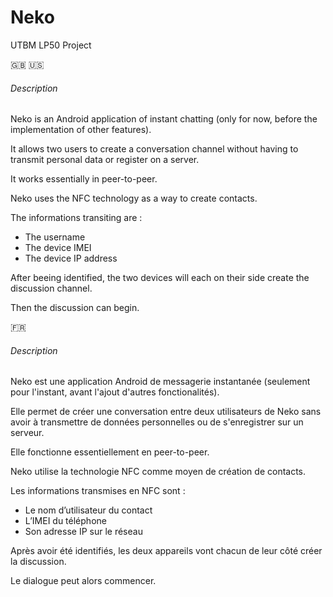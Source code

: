 # Neko
UTBM LP50 Project

:uk: :us:
###### Description
Neko is an Android application of instant chatting  (only for now, before the implementation of other features).

It allows two users to create a conversation channel without having to transmit personal data or register on a server.

It works essentially in peer-to-peer.

Neko uses the NFC technology as a way to create contacts.

The informations transiting are :
* The username
* The device IMEI
* The device IP address

After beeing identified, the two devices will each on their side create the discussion channel.

Then the discussion can begin.

:fr:
###### Description
Neko est une application Android de messagerie instantanée (seulement pour l'instant, avant l'ajout d'autres fonctionalités).

Elle permet de créer une conversation entre deux utilisateurs de Neko sans avoir à transmettre de données personnelles ou de s'enregistrer sur un serveur. 

Elle fonctionne essentiellement en peer-to-peer.

Neko utilise la technologie NFC comme moyen de création de contacts. 

Les informations transmises en NFC sont :
* Le nom d’utilisateur du contact
* L’IMEI du téléphone
* Son adresse IP sur le réseau

Après avoir été identifiés, les deux appareils vont chacun de leur côté créer la discussion. 

Le dialogue peut alors commencer.
